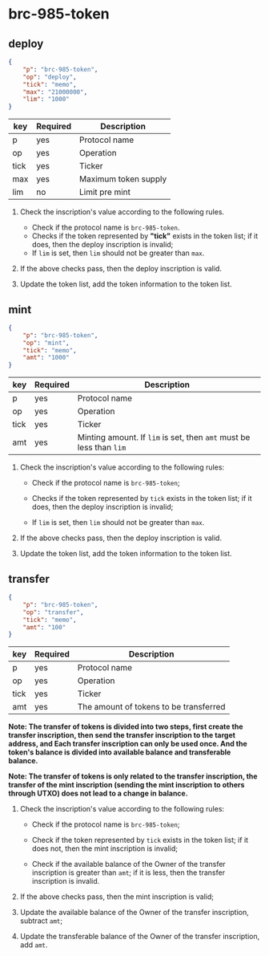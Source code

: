 # brc-985-token

## deploy

```json
{ 
    "p": "brc-985-token",
    "op": "deploy",
    "tick": "memo",
    "max": "21000000",
    "lim": "1000"
}
```

| key  | Required | Description          |
| ---- | -------- | -------------------- |
| p    | yes      | Protocol name        |
| op   | yes      | Operation            |
| tick | yes      | Ticker               |
| max  | yes      | Maximum token supply |
| lim  | no       | Limit pre mint       |

1. Check the inscription's value according to the following rules. 
   - Check if the protocol name is `brc-985-token`. 
   - Checks if the token represented by **"tick"** exists in the token list; if it does, then the deploy inscription is invalid;
   - If `lim` is set, then `lim`  should not be greater than `max`. 

2. If the above checks pass, then the deploy inscription is valid. 

3. Update the token list, add the token information to the token list.

## mint

```json
{ 
    "p": "brc-985-token",
    "op": "mint",
    "tick": "memo",
    "amt": "1000"
}
```

| key  | Required | Description                                                  |
| ---- | -------- | ------------------------------------------------------------ |
| p    | yes      | Protocol name                                                |
| op   | yes      | Operation                                                    |
| tick | yes      | Ticker                                                       |
| amt  | yes      | Minting amount. If `lim` is set, then `amt` must be less than `lim` |

1. Check the inscription's value according to the following rules:

   - Check if the protocol name is `brc-985-token`;

   - Checks if the token represented by `tick` exists in the token list; if it does, then the deploy inscription is invalid;

   - If `lim` is set, then `lim`  should not be greater than `max`. 

2. If the above checks pass, then the deploy inscription is valid. 

3. Update the token list, add the token information to the token list.

## transfer

```json
{ 
    "p": "brc-985-token",
    "op": "transfer",
    "tick": "memo",
    "amt": "100"
}
```

| key  | Required | Description                            |
| ---- | -------- | -------------------------------------- |
| p    | yes      | Protocol name                          |
| op   | yes      | Operation                              |
| tick | yes      | Ticker                                 |
| amt  | yes      | The amount of tokens to be transferred |

**Note: The transfer of tokens is divided into two steps, first create the transfer inscription, then send the transfer inscription to the target address, and Each transfer inscription can only be used once. And the token's balance is divided into available balance and transferable balance.**

**Note: The transfer of tokens is only related to the transfer inscription, the transfer of the mint inscription (sending the mint inscription to others through UTXO) does not lead to a change in balance.**

1. Check the inscription's value according to the following rules:

   - Check if the protocol name is `brc-985-token`;

   - Check if the token represented by `tick` exists in the token list; if it does not, then the mint inscription is invalid;

   - Check if the available balance of the Owner of the transfer inscription is greater than `amt`; if it is less, then the transfer inscription is invalid.

2. If the above checks pass, then the mint inscription is valid;

3. Update the available balance of the Owner of the transfer inscription, subtract `amt`;

4. Update the transferable  balance of the Owner of the transfer  inscription, add `amt`.
